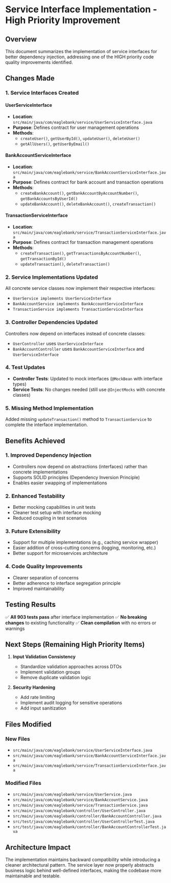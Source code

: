# Service Interface Implementation - High Priority Improvement

## Overview
This document summarizes the implementation of service interfaces for better dependency injection, addressing one of the HIGH priority code quality improvements identified.

## Changes Made

### 1. Service Interfaces Created

#### UserServiceInterface
- **Location**: `src/main/java/com/eaglebank/service/UserServiceInterface.java`
- **Purpose**: Defines contract for user management operations
- **Methods**: 
  - `createUser()`, `getUserById()`, `updateUser()`, `deleteUser()`
  - `getAllUsers()`, `getUserByEmail()`

#### BankAccountServiceInterface
- **Location**: `src/main/java/com/eaglebank/service/BankAccountServiceInterface.java`
- **Purpose**: Defines contract for bank account and transaction operations
- **Methods**: 
  - `createBankAccount()`, `getBankAccountByAccountNumber()`, `getBankAccountsByUserId()`
  - `updateBankAccount()`, `deleteBankAccount()`, `createTransaction()`

#### TransactionServiceInterface
- **Location**: `src/main/java/com/eaglebank/service/TransactionServiceInterface.java`
- **Purpose**: Defines contract for transaction management operations
- **Methods**: 
  - `createTransaction()`, `getTransactionsByAccountNumber()`, `getTransactionById()`
  - `updateTransaction()`, `deleteTransaction()`

### 2. Service Implementations Updated

All concrete service classes now implement their respective interfaces:

- `UserService implements UserServiceInterface`
- `BankAccountService implements BankAccountServiceInterface`
- `TransactionService implements TransactionServiceInterface`

### 3. Controller Dependencies Updated

Controllers now depend on interfaces instead of concrete classes:

- `UserController` uses `UserServiceInterface`
- `BankAccountController` uses `BankAccountServiceInterface` and `UserServiceInterface`

### 4. Test Updates

- **Controller Tests**: Updated to mock interfaces (`@MockBean` with interface types)
- **Service Tests**: No changes needed (still use `@InjectMocks` with concrete classes)

### 5. Missing Method Implementation

Added missing `updateTransaction()` method to `TransactionService` to complete the interface implementation.

## Benefits Achieved

### 1. **Improved Dependency Injection**
- Controllers now depend on abstractions (interfaces) rather than concrete implementations
- Supports SOLID principles (Dependency Inversion Principle)
- Enables easier swapping of implementations

### 2. **Enhanced Testability**
- Better mocking capabilities in unit tests
- Cleaner test setup with interface mocking
- Reduced coupling in test scenarios

### 3. **Future Extensibility**
- Support for multiple implementations (e.g., caching service wrapper)
- Easier addition of cross-cutting concerns (logging, monitoring, etc.)
- Better support for microservices architecture

### 4. **Code Quality Improvements**
- Clearer separation of concerns
- Better adherence to interface segregation principle
- Improved maintainability

## Testing Results

✅ **All 903 tests pass** after interface implementation
✅ **No breaking changes** to existing functionality
✅ **Clean compilation** with no errors or warnings

## Next Steps (Remaining High Priority Items)

1. **Input Validation Consistency**
   - Standardize validation approaches across DTOs
   - Implement validation groups
   - Remove duplicate validation logic

2. **Security Hardening**
   - Add rate limiting
   - Implement audit logging for sensitive operations
   - Add input sanitization

## Files Modified

### New Files
- `src/main/java/com/eaglebank/service/UserServiceInterface.java`
- `src/main/java/com/eaglebank/service/BankAccountServiceInterface.java`
- `src/main/java/com/eaglebank/service/TransactionServiceInterface.java`

### Modified Files
- `src/main/java/com/eaglebank/service/UserService.java`
- `src/main/java/com/eaglebank/service/BankAccountService.java`
- `src/main/java/com/eaglebank/service/TransactionService.java`
- `src/main/java/com/eaglebank/controller/UserController.java`
- `src/main/java/com/eaglebank/controller/BankAccountController.java`
- `src/test/java/com/eaglebank/controller/UserControllerTest.java`
- `src/test/java/com/eaglebank/controller/BankAccountControllerTest.java`

## Architecture Impact

The implementation maintains backward compatibility while introducing a cleaner architectural pattern. The service layer now properly abstracts business logic behind well-defined interfaces, making the codebase more maintainable and testable.
